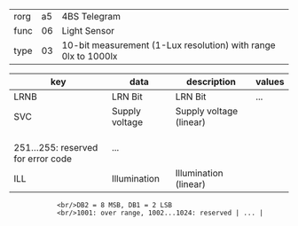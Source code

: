 
|    |   |   |
| -- | - | - |
| rorg | a5 | 4BS Telegram |
| func | 06 | Light Sensor |
| type | 03 | 10-bit measurement (1-Lux resolution) with range 0lx to 1000lx |

| key | data | description | values |
| --- | --- | --- | --- |
  | LRNB | LRN Bit | LRN Bit | ... | 
| SVC | Supply voltage | Supply voltage (linear)
                <br/>251…255: reserved for error code | ... | 
| ILL | Illumination | Illumination (linear)
                <br/>DB2 = 8 MSB, DB1 = 2 LSB
                <br/>1001: over range, 1002...1024: reserved | ... | 

  